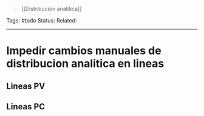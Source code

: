 > [[Distribución analítica]]

Tags: #todo 
Status: 
Related: 

___

# Impedir cambios manuales de distribucion analitica en lineas



## Lineas PV

## Lineas PC